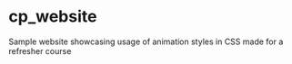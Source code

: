 # cp_website
Sample website showcasing usage of animation styles in CSS made for a refresher course
